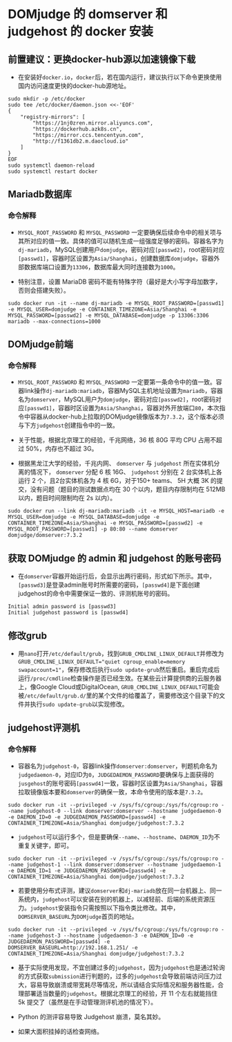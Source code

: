 # DOMjudge 的 domserver 和 judgehost 的 docker 安装



## 前置建议：更换docker-hub源以加速镜像下载

- 在安装好`docker.io`，`docker`后，若在国内运行，建议执行以下命令更换使用国内访问速度更快的docker-hub源地址。

```shell
sudo mkdir -p /etc/docker
sudo tee /etc/docker/daemon.json <<-'EOF'
{
    "registry-mirrors": [
        "https://1nj0zren.mirror.aliyuncs.com",
        "https://dockerhub.azk8s.cn",
        "https://mirror.ccs.tencentyun.com",
        "http://f1361db2.m.daocloud.io"
    ]
}
EOF
sudo systemctl daemon-reload
sudo systemctl restart docker
```





## Mariadb数据库

### 命令解释

- `MYSQL_ROOT_PASSWORD` 和 `MYSQL_PASSWORD` 一定要确保后续命令中的相关项与其所对应的值一致。具体的值可以随机生成一组强度足够的密码。容器名字为`dj-mariadb`，MySQL创建用户`domjudge`，密码对应`[passwd2]`，root密码对应`[passwd1]`，容器时区设置为`Asia/Shanghai`，创建数据库`domjudge`，容器外部数据库端口设置为`13306`，数据库最大同时连接数为`1000`。

- 特别注意，设置 MariaDB 密码不能有特殊字符（最好是大小写字母加数字，否则会搭建失败）。

```shell
sudo docker run -it --name dj-mariadb -e MYSQL_ROOT_PASSWORD=[passwd1] -e MYSQL_USER=domjudge -e CONTAINER_TIMEZONE=Asia/Shanghai -e MYSQL_PASSWORD=[passwd2] -e MYSQL_DATABASE=domjudge -p 13306:3306 mariadb --max-connections=1000
```





## DOMjudge前端

### 命令解释

- `MYSQL_ROOT_PASSWORD` 和 `MYSQL_PASSWORD` 一定要第一条命令中的值一致。容器link操作`dj-mariadb:mariadb`，容器MySQL主机地址设置为`mariadb`，容器名为`domserver`，MySQL用户为`domjudge`，密码对应`[passwd2]`，root密码对应`[passwd1]`，容器时区设置为`Asia/Shanghai`，容器对外开放端口`80`，本次指令中容器从docker-hub上拉取的DOMjudge镜像版本为`7.3.2`，这个版本必须与下方`judgehost`创建指令中的一致。

- 关于性能，根据北京理工的经验，千兆网络，36 核 80G 平均 CPU 占用不超过 50%，内存也不超过 3G。
- 根据黑龙江大学的经验，千兆内网、 `domserver` 与 `judgehost` 所在实体机分离的情况下， `domserver` 分配 6 核 16G、 `judgehost` 分别在 2 台实体机上各运行 2 个，且2台实体机各为 4 核 6G，对于150+ teams、 5H 大概 3K 的提交，没有问题（题目的测试数据点均在 30 个以内，题目内存限制均在 512MB 以内，题目时间限制均在 2s 以内）。

```shell
sudo docker run --link dj-mariadb:mariadb -it -e MYSQL_HOST=mariadb -e MYSQL_USER=domjudge -e MYSQL_DATABASE=domjudge -e CONTAINER_TIMEZONE=Asia/Shanghai -e MYSQL_PASSWORD=[passwd2] -e MYSQL_ROOT_PASSWORD=[passwd1] -p 80:80 --name domserver domjudge/domserver:7.3.2
```





## 获取 DOMjudge 的 admin 和 judgehost 的账号密码

- 在`domserver`容器开始运行后，会显示出两行密码，形式如下所示。其中，`[passwd3]`是登录admin账号时所需要的密码，`[passwd4]`是下面创建judgehost的命令中需要保证一致的、评测机账号的密码。

```shell
Initial admin password is [passwd3]
Initial judgehost password is [passwd4]
```





## 修改grub

- 用`nano`打开`/etc/default/grub`，找到`GRUB_CMDLINE_LINUX_DEFAULT`并修改为`GRUB_CMDLINE_LINUX_DEFAULT="quiet cgroup_enable=memory swapaccount=1"`，保存修改后执行`sudo update-grub`然后重启。重启完成后运行`/proc/cmdline`检查操作是否已经生效。在某些云计算提供商的云服务器上，像Google Cloud或DigitalOcean, `GRUB_CMDLINE_LINUX_DEFAULT`可能会被`/etc/default/grub.d/`里的某个文件的给覆盖了，需要修改这个目录下的文件并执行`sudo update-grub`以实现修改。





## judgehost评测机

### 命令解释

- 容器名为`judgehost-0`，容器link操作`domserver:domserver`，判题机命名为`judgedaemon-0`，对应ID为`0`，`JUDGEDAEMON_PASSWORD`要确保与上面获得的`jusgehost`的账号密码`[passwd4]`一致，容器时区设置为`Asia/Shanghai`，容器拉取镜像版本要和`domserver`的确保一致，本命令使用的版本是`7.3.2`。

```shell
sudo docker run -it --privileged -v /sys/fs/cgroup:/sys/fs/cgroup:ro --name judgehost-0 --link domserver:domserver --hostname judgedaemon-0 -e DAEMON_ID=0 -e JUDGEDAEMON_PASSWORD=[passwd4] -e CONTAINER_TIMEZONE=Asia/Shanghai domjudge/judgehost:7.3.2
```

- `judgehost`可以运行多个，但是要确保`--name`、`--hostname`、`DAEMON_ID`为不重复关键字，即可。

```shell
sudo docker run -it --privileged -v /sys/fs/cgroup:/sys/fs/cgroup:ro --name judgehost-1 --link domserver:domserver --hostname judgedaemon-1 -e DAEMON_ID=1 -e JUDGEDAEMON_PASSWORD=[passwd4] -e CONTAINER_TIMEZONE=Asia/Shanghai domjudge/judgehost:7.3.2
```

- 若要使用分布式评测，建议`domserver`和`dj-mariadb`放在同一台机器上、同一系统内，`judgehost`可以安装在别的机器上，以减轻前、后端的系统资源压力。`judgehost`安装指令只需按照以下指令类比修改。其中，`DOMSERVER_BASEURL`为`DOMjudge`首页的地址。

```shell
sudo docker run -it --privileged -v /sys/fs/cgroup:/sys/fs/cgroup:ro --name judgehost-3 --hostname judgedaemon-3 -e DAEMON_ID=0 -e JUDGEDAEMON_PASSWORD=[passwd4] -e DOMSERVER_BASEURL=http://192.168.1.251/ -e CONTAINER_TIMEZONE=Asia/Shanghai domjudge/judgehost:7.3.2
```

- 基于实际使用发现，不宜创建过多的`judgehost`，因为`judgehost`也是通过轮询的方式获取`submission`进行判题的，过多的`judgehost`会导致前端访问压力过大，容易导致崩溃或带宽耗尽等情况，所以请结合实际情况和服务器性能，合理部署适当数量的`judgehost`。根据北京理工的经验，开 11 个左右就能挡住 5k 提交了（虽然是在手动管理测评机池的情况下）。

- Python 的测评容易导致 Judgehost 崩溃，莫名其妙。

- 如果大面积挂掉的话检查网络。

